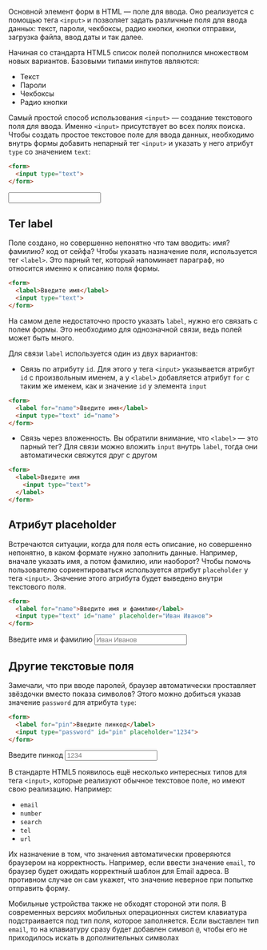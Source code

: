Основной элемент форм в HTML — поле для ввода. Оно реализуется с помощью тега `<input>` и позволяет задать различные поля для ввода данных: текст, пароли, чекбоксы, радио кнопки, кнопки отправки, загрузка файла, ввод даты и так далее.

Начиная со стандарта HTML5 список полей пополнился множеством новых вариантов. Базовыми типами инпутов являются:

* Текст
* Пароли
* Чекбоксы
* Радио кнопки

Самый простой способ использования `<input>` — создание текстового поля для ввода. Именно `<input>` присутствует во всех полях поиска. Чтобы создать простое текстовое поле для ввода данных, необходимо внутрь формы добавить непарный тег `<input>` и указать у него атрибут `type` со значением `text`:

```html
<form>
  <input type="text">
</form>
```

<div class="hexlet-basics-example my-3">
  <form>
    <input type="text">
  </form>
</div>

## Тег label

Поле создано, но совершенно непонятно что там вводить: имя? фамилию? код от сейфа? Чтобы указать назначение поля, используется тег `<label>`. Это парный тег, который напоминает параграф, но относится именно к описанию поля формы.

```html
<form>
  <label>Введите имя</label>
  <input type="text">
</form>
```

На самом деле недостаточно просто указать `label`, нужно его связать с полем формы. Это необходимо для однозначной связи, ведь полей может быть много.

Для связи `label` используется один из двух вариантов:

* Связь по атрибуту `id`. Для этого у тега `<input>` указывается атрибут `id` с произвольным именем, а у `<label>` добавляется атрибут `for` с таким же именем, как и значение `id` у элемента `input`

```html
<form>
  <label for="name">Введите имя</label>
  <input type="text" id="name">
</form>
```

* Связь через вложенность. Вы обратили внимание, что `<label>` — это парный тег? Для связи можно вложить `input` внутрь `label`, тогда они автоматически свяжутся друг с другом

```html
<form>
  <label>Введите имя
    <input type="text">
  </label>
</form>
```

## Атрибут placeholder

Встречаются ситуации, когда для поля есть описание, но совершенно непонятно, в каком формате нужно заполнить данные. Например, вначале указать имя, а потом фамилию, или наоборот? Чтобы помочь пользователю сориентироваться используется атрибут `placeholder` у тега `<input>`. Значение этого атрибута будет выведено внутри текстового поля.

```html
<form>
  <label for="name">Введите имя и фамилию</label>
  <input type="text" id="name" placeholder="Иван Иванов">
</form>
```

<div class="hexlet-basics-example my-3">
  <form>
    <label for="name">Введите имя и фамилию</label>
    <input type="text" id="name" placeholder="Иван Иванов">
  </form>
</div>

## Другие текстовые поля

Замечали, что при вводе паролей, браузер автоматически проставляет звёздочки вместо показа символов? Этого можно добиться указав значение `password` для атрибута `type`:

```html
<form>
  <label for="pin">Введите пинкод</label>
  <input type="password" id="pin" placeholder="1234">
</form>
```

<div class="hexlet-basics-example my-3">
  <form>
    <label for="pin">Введите пинкод</label>
    <input type="password" id="pin" placeholder="1234">
  </form>
</div>

В стандарте HTML5 появилось ещё несколько интересных типов для тега `<input>`, которые реализуют обычное текстовое поле, но имеют свою реализацию. Например:

* `email`
* `number`
* `search`
* `tel`
* `url`

Их назначение в том, что значения автоматически проверяются браузером на корректность. Например, если ввести значение `email`, то браузер будет ожидать корректный шаблон для Email адреса. В противном случае он сам укажет, что значение неверное при попытке отправить форму.

Мобильные устройства также не обходят стороной эти поля. В современных версиях мобильных операционных систем клавиатура подстраивается под тип поля, которое заполняется. Если выставлен тип `email`, то на клавиатуру сразу будет добавлен символ `@`, чтобы его не приходилось искать в дополнительных символах
